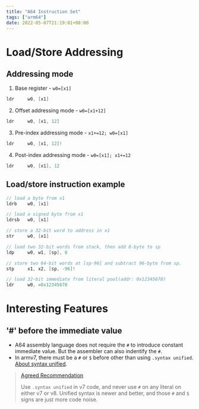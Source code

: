 ```yaml
---
title: "A64 Instruction Set"
tags: ["arm64"]
date: 2022-05-07T21:19:01+08:00
---
```


# Load/Store Addressing
## Addressing mode
1. Base register - `w0=[x1]`
```c
ldr     w0, [x1]
```

2. Offset addressing mode - `w0=[x1+12]`
```c
ldr     w0, [x1, 12]
```

3. Pre-index addressing mode - `x1+=12; w0=[x1]`
```c
ldr     w0, [x1, 12]!
```

4. Post-index addressing mode - `w0=[x1]; x1+=12`
```c
ldr     w0, [x1], 12
```

## Load/store instruction example
```c
// load a byte from x1
ldrb    w0, [x1]

// load a signed byte from x1
ldrsb   w0, [x1]

// store a 32-bit word to address in x1
str     w0, [x1]

// load two 32-bit words from stack, then add 8-byte to sp
ldp     w0, w1, [sp], 8

// store two 64-bit words at [sp-96] and subtract 96-byte from sp.
stp     x1, x2, [sp, -96]!

// load 32-bit immediate from literal pool(addr: 0x12345678)
ldr     w0, =0x12345678
```


# Interesting Features
## '#' before the immediate value
* A64 assembly language does not require the `#` to introduce constant immediate value. But the assembler can also indentify the `#`.
* In armv7, there must be a `#` or `$` before other than using `.syntax unified`. [About syntax unified](https://sourceware.org/binutils/docs/as/ARM_002dInstruction_002dSet.html#ARM_002dInstruction_002dSet).

> [Agreed Recommendation](https://stackoverflow.com/questions/21652884/is-the-hash-required-for-immediate-values-in-arm-assembly)
>
> Use `.syntax unified` in v7 code, and never use `#` on any literal on either v7 or v8.
> Unified syntax is newer and better, and those `#` and `$` signs are just more code noise.

